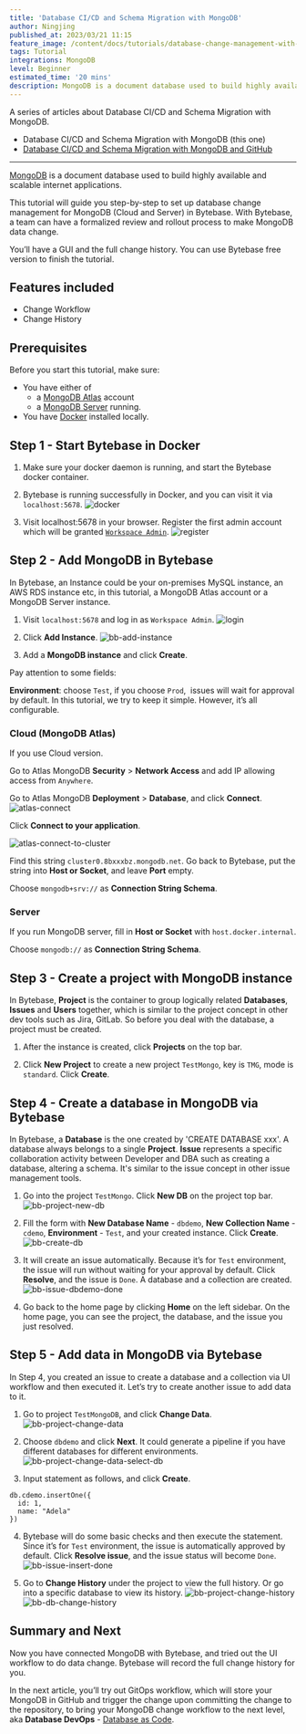 ```yaml
---
title: 'Database CI/CD and Schema Migration with MongoDB'
author: Ningjing
published_at: 2023/03/21 11:15
feature_image: /content/docs/tutorials/database-change-management-with-mongodb/feature-image.webp
tags: Tutorial
integrations: MongoDB
level: Beginner
estimated_time: '20 mins'
description: MongoDB is a document database used to build highly available and scalable internet applications. This tutorial will guide you step-by-step to set up database change management for MongoDB in Bytebase.
---
```


A series of articles about Database CI/CD and Schema Migration with MongoDB.

- Database CI/CD and Schema Migration with MongoDB (this one)
- [Database CI/CD and Schema Migration with MongoDB and GitHub](/docs/tutorials/database-change-management-with-mongodb-and-github)

---

[MongoDB](https://mongodb.com/) is a document database used to build highly available and scalable internet applications.

This tutorial will guide you step-by-step to set up database change management for MongoDB (Cloud and Server) in Bytebase. With Bytebase, a team can have a formalized review and rollout process to make MongoDB data change.

You’ll have a GUI and the full change history. You can use Bytebase free version to finish the tutorial.

## Features included

- Change Workflow
- Change History

## Prerequisites

Before you start this tutorial, make sure:

- You have either of
  - a [MongoDB Atlas](https://mongodb.cloud/) account
  - a [MongoDB Server](https://www.mongodb.com/try/download/community) running.
- You have [Docker](https://www.docker.com/) installed locally.

## Step 1 - Start Bytebase in Docker

1. Make sure your docker daemon is running, and start the Bytebase docker container.

   <IncludeBlock url="/docs/get-started/install/terminal-docker-run"></IncludeBlock>

2. Bytebase is running successfully in Docker, and you can visit it via `localhost:5678`.
   ![docker](/content/docs/tutorials/database-change-management-with-mongodb/docker.webp)

3. Visit localhost:5678 in your browser. Register the first admin account which will be granted [`Workspace Admin`](/docs/concepts/roles-and-permissions).
   ![register](/content/docs/tutorials/database-change-management-with-mongodb/register.webp)

## Step 2 - Add MongoDB in Bytebase

In Bytebase, ​​an Instance could be your on-premises MySQL instance, an AWS RDS instance etc, in this tutorial, a MongoDB Atlas account or a MongoDB Server instance.

1. Visit `localhost:5678` and log in as `Workspace Admin`.
   ![login](/content/docs/tutorials/database-change-management-with-mongodb/login.webp)

2. Click **Add Instance**.
   ![bb-add-instance](/content/docs/tutorials/database-change-management-with-mongodb/bb-add-instance.webp)

3. Add a **MongoDB instance** and click **Create**.

Pay attention to some fields:

**Environment**: choose `Test`, if you choose `Prod`,  issues will wait for approval by default. In this tutorial, we try to keep it simple. However, it’s all configurable.

### Cloud (MongoDB Atlas)

If you use Cloud version.

Go to Atlas MongoDB **Security** > **Network Access** and add IP allowing access from `Anywhere`.

Go to Atlas MongoDB **Deployment** > **Database**, and click **Connect**.
![atlas-connect](/content/docs/tutorials/database-change-management-with-mongodb/atlas-connect.webp)

Click **Connect to your application**.

![atlas-connect-to-cluster](/content/docs/tutorials/database-change-management-with-mongodb/atlas-connect-to-cluster.webp)

Find this string `cluster0.8bxxxbz.mongodb.net`. Go back to Bytebase, put the string into **Host or Socket**, and leave **Port** empty.

Choose `mongodb+srv://` as **Connection String Schema**.

### Server

If you run MongoDB server, fill in **Host or Socket** with `host.docker.internal`.

Choose `mongodb://` as **Connection String Schema**.

## Step 3 - Create a project with MongoDB instance

In Bytebase, **Project** is the container to group logically related **Databases**, **Issues** and **Users** together, which is similar to the project concept in other dev tools such as Jira, GitLab. So before you deal with the database, a project must be created.

1. After the instance is created, click **Projects** on the top bar.

2. Click **New Project** to create a new project `TestMongo`, key is `TMG`, mode is `standard`. Click **Create**.

## Step 4 - Create a database in MongoDB via Bytebase

In Bytebase, a **Database** is the one created by 'CREATE DATABASE xxx'. A database always belongs to a single **Project**. **Issue** represents a specific collaboration activity between Developer and DBA such as creating a database, altering a schema. It's similar to the issue concept in other issue management tools.

1. Go into the project `TestMongo`. Click **New DB** on the project top bar.
   ![bb-project-new-db](/content/docs/tutorials/database-change-management-with-mongodb/bb-project-new-db.webp)

2. Fill the form with **New Database Name** - `dbdemo`, **New Collection Name** - `cdemo`, **Environment** - `Test`, and your created instance. Click **Create**.
   ![bb-create-db](/content/docs/tutorials/database-change-management-with-mongodb/bb-create-db.webp)

3. It will create an issue automatically. Because it’s for `Test` environment, the issue will run without waiting for your approval by default. Click **Resolve**, and the issue is `Done`. A database and a collection are created.
   ![bb-issue-dbdemo-done](/content/docs/tutorials/database-change-management-with-mongodb/bb-issue-dbdemo-done.webp)

4. Go back to the home page by clicking **Home** on the left sidebar. On the home page, you can see the project, the database, and the issue you just resolved.

## Step 5 - Add data in MongoDB via Bytebase

In Step 4, you created an issue to create a database and a collection via UI workflow and then executed it. Let’s try to create another issue to add data to it.

1. Go to project `TestMongoDB`, and click **Change Data**.
   ![bb-project-change-data](/content/docs/tutorials/database-change-management-with-mongodb/bb-project-change-data.webp)

2. Choose `dbdemo` and click **Next**. It could generate a pipeline if you have different databases for different environments.
   ![bb-project-change-data-select-db](/content/docs/tutorials/database-change-management-with-mongodb/bb-project-change-data-select-db.webp)

3. Input statement as follows, and click **Create**.

```other
db.cdemo.insertOne({
  id: 1,
  name: "Adela"
})
```

4. Bytebase will do some basic checks and then execute the statement. Since it’s for `Test` environment, the issue is automatically approved by default. Click **Resolve issue**, and the issue status will become `Done`.
   ![bb-issue-insert-done](/content/docs/tutorials/database-change-management-with-mongodb/bb-issue-insert-done.webp)

5. Go to **Change History** under the project to view the full history. Or go into a specific database to view its history.
   ![bb-project-change-history](/content/docs/tutorials/database-change-management-with-mongodb/bb-project-change-history.webp)
   ![bb-db-change-history](/content/docs/tutorials/database-change-management-with-mongodb/bb-db-change-history.webp)

## Summary and Next

Now you have connected MongoDB with Bytebase, and tried out the UI workflow to do data change. Bytebase will record the full change history for you.

In the next article, you’ll try out GitOps workflow, which will store your MongoDB in GitHub and trigger the change upon committing the change to the repository, to bring your MongoDB change workflow to the next level, aka **Database DevOps** - [Database as Code](/blog/database-as-code).
